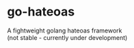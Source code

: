 # go-hateoas
A fightweight golang hateoas framework
<br />(not stable - currently under development)
